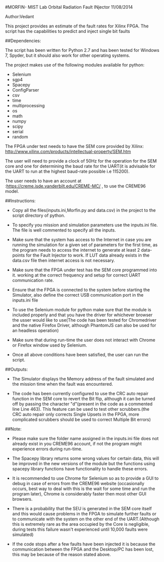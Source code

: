 #MORFIN- MIST Lab Orbital Radiation Fault INjector 11/08/2014

Author:Vedant

This project provides an estimate of the fault rates for Xilinx FPGA. The script has the capabilities to predict and inject single bit faults

##Dependencies:

The script has been written for Python 2.7 and has been tested for Windows 7, Spyder, but it should also work for other operating systems.

The project makes use of the following modules available for python:

- Selenium
- sgp4
- Spacepy
- ConfigParser
- csv
- time
- multiprocessing
- os
- math
- numpy
- scipy
- serial
- random

The FPGA under test needs to have the SEM core provided by Xilinx: http://www.xilinx.com/products/intellectual-property/SEM.htm

The user will need to provide a clock of 50Hz for the operation for the SEM core and one for determining the baud rate for the UART(it is advisable for the UART to run at the highest baud-rate possible i.e 115200).

The user needs to have an account at :https://creme.isde.vanderbilt.edu/CREME-MC/ , to use the CREME96 model.

##Instructions:

- Copy all the files(inputs.ini,Morfin.py and data.csv) in the project to the script directory of python.

- To specify you mission and simulation parameters use the inputs.ini file. The file is well commented to specify all the inputs.

- Make sure that the system has access to the Internet in case you are running the simulation for a given set of parameters for the first time, as the program needs to access the internet to generate at least 2 data-points for the Fault Injector to work. If LUT data already exists in the data.csv file then internet access is not necessary.

- Make sure that the FPGA under test has the SEM core programmed into it. working at the correct frequency and setup for correct UART communication rate.

- Ensure that the FPGA is connected to the system before starting the Simulator, also define the correct USB communication port in the inputs.ini file

- To use the Selenium module for python make sure that the module is included properly and that you have the driver for whichever browser the usser would like to use(The code has been tested for Chromedriver and the native Firefox Driver, although PhantomJS can also be used for an headless operation)

- Make sure that during run-time the user does not interact with Chrome or Firefox window used by Selenium.

- Once all above conditions have been satisfied, the user can run the script. 


##Outputs:

- The Simulator displays the Memory address of the fault simulated and the mission time when the fault was encountered.

- The code has been currently configured to use the CRC auto repair function in the SEM core to revert the Bit flip, although it can be turned off by passing the character "d"(present in the code as a commented line Line 463). This feature can be used to test other scrubbers.(the CRC auto repair only corrects Single Upsets in the FPGA,  more complicated scrubbers should be used to correct Multiple Bit errors)


##Note:

- Please make sure the folder name assigned in the inputs.ini file does not already exist in you CREME96 account, if not the program might experience errors during run-time.

- The Spacepy library returns some wrong values for certain data, this will be improved in the new versions of the module but the functions using spacepy library functions have functionality to handle these errors.

- It is recommended to use Chrome for Selenium so as to provide a GUI to debug in case of errors from the CREME96 website (occasionally occurs, best way to deal with this is the wait for some time and run the program later), Chrome is considerably faster then most other GUI browsers.

- There is a probability that the SEU is generated in the SEM core itself and this would cause problems in the FPGA to simulate further faults or to communicate with the system on the other end of the UART.(Although this is extremely rare as the area occupied by the Core is negligible, during tests this failure wasn't experienced until 10,000 faults were simulated)

- If the code stops after a few faults have been injected it is because the communication between the FPGA and the Desktop/PC has been lost, this may be because of the reason stated above.